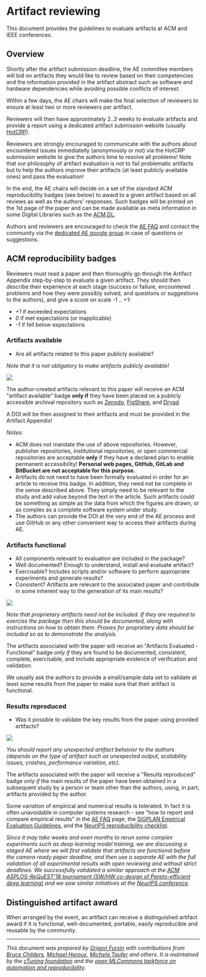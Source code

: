 # Artifact reviewing

This document provides the guidelines to evaluate artifacts at ACM and IEEE conferences.

## Overview

Shortly after the artifact submission deadline, the AE committee members 
will bid on artifacts they would like to review based on their competencies 
and the information provided in the artifact abstract such as software and hardware dependencies
while avoiding possible conflicts of interest.

Within a few days, the AE chairs will make the final selection of reviewers
to ensure at least two or more reviewers per artifact.

Reviewers will then have approximately 2..3 weeks to evaluate artifacts 
and provide a report using a dedicated artifact submission website 
(usually <a href="https://www.linkedin.com/pulse/acm-ppopp19-artifact-evaluation-report-hotcrp-grigori-fursin/">HotCRP</a>).

Reviewers are strongly encouraged to communicate with the authors about encountered issues 
immediatelly (anonymously or not) via the HotCRP submission website to give the authors time to 
resolve all problems! Note that our philosophy of artifact evaluation is not to fail problematic artifacts 
but to help the authors improve their artifacts (at least publicly available ones) and pass the evaluation!

In the end, the AE chairs will decide on a set of the standard ACM reproducibility badges (see below)
to award to a given artifact based on all reviews as well as the authors' responses.
Such badges will be printed on the 1st page of the paper and can be made available as meta information in some Digital Libraries 
such as the <a href="https://dl.acm.org">ACM DL</a>.

Authors and reviewers are encouraged to check the <a href="faq.md">AE FAQ</a>
and contact the community via the <a href="https://groups.google.com/forum/#!forum/artifact-evaluation">dedicated AE google group</a> 
in case of questions or suggestions.


## ACM reproducibility badges

Reviewers must read a paper and then thoroughly go through the Artifact Appendix 
step-by-step to evaluate a given artifact. They should then describe their experience 
at each stage (success or failure, encountered problems and how they were possibly solved, 
and questions or suggestions to the authors), and give a score on scale -1 .. +1:

- *+1* if exceeded expectations
- *0* if met expectations (or inapplicable)
- *-1* if fell below expectations

### Artifacts available

* Are all artifacts related to this paper publicly available?

*Note that it is not obligatory to make artifacts publicly available!*

![](https://www.acm.org/binaries/content/gallery/acm/publications/replication-badges/artifacts_available_dl.jpg)

The author-created artifacts relevant to this paper will receive an ACM "artifact available" badge 
**only if** they have been placed on a publicly accessible archival repository
such as [Zenodo](https://zenodo.org "https://zenodo.org"), [FigShare](https://figshare.com "https://figshare.com"),
and [Dryad](http://datadryad.org "http://datadryad.org").

A DOI will be then assigned to their artifacts and must be provided in the Artifact Appendix!

*Notes:*

* ACM does not mandate the use of above repositories. However, publisher repositories,
  institutional repositories, or open commercial repositories are acceptable
  **only** if they have a declared plan to enable permanent accessibility!
  **Personal web pages, GitHub, GitLab and BitBucket are not acceptable for this purpose.**
* Artifacts do not need to have been formally evaluated in order for an article
  to receive this badge. In addition, they need not be complete in the sense
  described above. They simply need to be relevant to the study and add value
  beyond the text in the article. Such artifacts could be something as simple
  as the data from which the figures are drawn, or as complex as a complete
  software system under study.
* The authors can provide the DOI at the very end of the AE process 
  and use GitHub or any other convenient way to access their artifacts 
  during AE.

### Artifacts functional

* All components relevant to evaluation are included in the package? 
* Well documented? Enough to understand, install and evaluate artifact?
* Exercisable? Includes scripts and/or software to perform appropriate experiments and generate results?
* Consistent? Artifacts are relevant to the associated paper and contribute in some inherent way to the generation of its main results?

![](https://www.acm.org/binaries/content/gallery/acm/publications/replication-badges/artifacts_evaluated_functional_dl.jpg)

*Note that proprietary artifacts need not be included. If they are required
to exercise the package then this should be documented, along with instructions
on how to obtain them. Proxies for proprietary data should be included so as to
demonstrate the analysis.*

The artifacts associated with the paper will receive an 
"Artifacts Evaluated - Functional" badge *only if* they are found to be documented, consistent,
complete, exercisable, and include appropriate evidence of verification and validation.

We usually ask the authors to provide a small/sample data set to validate at least
some results from the paper to make sure that their artifact is functional.

### Results reproduced

* Was it possible to validate the key results from the paper using provided artifacts? 

![](https://www.acm.org/binaries/content/gallery/acm/publications/replication-badges/results_reproduced_dl.jpg)

*You should report any unexpected artifact behavior to the authors (depends on the type of artifact such as unexpected output, scalability issues, crashes, performance variation, etc).*

The artifacts associated with the paper will receive a "Results reproduced" badge *only if* the main results 
of the paper have been obtained in a subsequent study by a person or team other than the authors, using, 
in part, artifacts provided by the author.

Some variation of empirical and numerical results is tolerated.
In fact it is often unavoidable in computer systems research - see
"how to report and compare empirical results" in the
[AE FAQ](faq.md) page,  the [SIGPLAN Empirical Evaluation Guidelines](https://www.sigplan.org/Resources/EmpiricalEvaluation "https://www.sigplan.org/Resources/EmpiricalEvaluation"),
and the [NeurIPS reproducibility checklist](https://www.cs.mcgill.ca/~jpineau/ReproducibilityChecklist.pdf "https://www.cs.mcgill.ca/~jpineau/ReproducibilityChecklist.pdf").

*Since it may take weeks and even months to rerun some complex experiments 
 such as deep learning model training, we are discussing a staged AE where we will first validate that
 artifacts are functional before the camera ready paper deadline, and then
 use a separate AE with the full validation of all experimental results 
 with open reviewing and without strict deadlines. We successfully validated
 a similar approach at the [ACM ASPLOS-ReQuEST'18 tournament (SW/HW co-design of Pareto-efficient deep learning)](https://cknow.io/c/event/request-reproducible-benchmarking-tournament)
 and we saw similar initiatives at the [NeurIPS conference](https://openreview.net/group?id=NeurIPS.cc/2019/Reproducibility_Challenge).*


## Distinguished artifact award

When arranged by the event, an artifact can receive a distinguished artifact award if it is functional, well-documented, portable, easily reproducible and reusable by the community.

----

*This document was prepared by [Grigori Fursin](https://cKnowledge.org/gfursin "https://cKnowledge.org/gfursin")
 with contributions from [Bruce Childers](https://people.cs.pitt.edu/~childers "https://people.cs.pitt.edu/~childers"), 
 [Michael Heroux](https://www.sandia.gov/~maherou "https://www.sandia.gov/~maherou"), 
 [Michela Taufer](https://gcl.cis.udel.edu/personal/taufer/ "https://gcl.cis.udel.edu/personal/taufer/") and others.
 It is maintained by the [cTuning foundation](https://cTuning.org/ae) and the 
 [open MLCommons taskforce on automation and reproducibility](https://github.com/mlcommons/ck/blob/master/docs/taskforce.md).*
